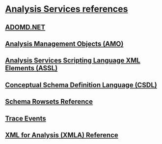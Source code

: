 # [Analysis Services references](index.yml)

## [ADOMD.NET](adomd/developing-with-adomd-net.md)
## [Analysis Management Objects (AMO)](amo/developing-with-analysis-management-objects-amo.md)
## [Analysis Services Scripting Language XML Elements (ASSL)](assl/analysis-services-scripting-language-xml-elements-assl.md)
## [Conceptual Schema Definition Language (CSDL)](csdl/csdl-annotations-for-business-intelligence-csdlbi.md)
## [Schema Rowsets Reference](schema-rowsets/analysis-services-schema-rowsets.md)
## [Trace Events](trace-events/analysis-services-trace-events.md)
## [XML for Analysis (XMLA) Reference](xmla/xml-for-analysis-xmla-reference.md)


